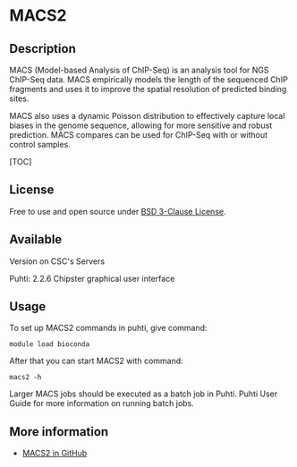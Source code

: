 # MACS2


## Description

MACS (Model-based Analysis of ChIP-Seq) is an analysis tool for NGS ChIP-Seq data. 
MACS empirically models the length of the sequenced ChIP fragments and uses it to improve 
the spatial resolution of predicted binding sites. 

MACS also uses a dynamic Poisson distribution to effectively capture local biases in the 
genome sequence, allowing for more sensitive and robust prediction. MACS compares can be 
used for ChIP-Seq with or without control samples.

[TOC]

## License

Free to use and open source under [BSD 3-Clause License](https://raw.githubusercontent.com/macs3-project/MACS/master/LICENSE).

## Available

Version on CSC's Servers

Puhti: 2.2.6
Chipster graphical user interface

## Usage

To set up MACS2 commands in puhti, give command:

```text
module load bioconda
```

After that you can start MACS2 with command:
```text
macs2 -h
```

Larger MACS jobs should be executed as a batch job in Puhti. Puhti User Guide for more information on running batch jobs.

## More information

   *   [MACS2 in GitHub](https://github.com/taoliu/MACS/)
